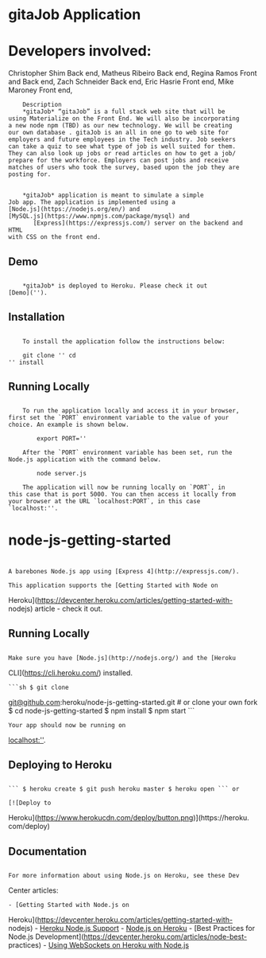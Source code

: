 #         gitaJob Application        
<h1>Developers involved:</h1>
Christopher Shim Back end,
Matheus Ribeiro Back end,
Regina Ramos Front and Back end,
Zach Schneider Back end,
Eric Hasrie Front end,
Mike Maroney Front end,

        

        Description
		*gitaJob* “gitaJob” is a full stack web site that will be
	using Materialize on the Front End. We will also be incorporating
	a new node npm (TBD) as our new technology. We will be creating
	our own database . gitaJob is an all in one go to web site for
	employers and future employees in the Tech industry. Job seekers
	can take a quiz to see what type of job is well suited for them.
	They can also look up jobs or read articles on how to get a job/
	prepare for the workforce. Employers can post jobs and receive
	matches of users who took the survey, based upon the job they are
	posting for.
    

		*gitaJob* application is meant to simulate a simple
	Job app. The application is implemented using a
	[Node.js](https://nodejs.org/en/) and
	[MySQL.js](https://www.npmjs.com/package/mysql) and
           [Express](https://expressjs.com/) server on the backend and HTML
	with CSS on the front end.


##         Demo
## 
		*gitaJob* is deployed to Heroku. Please check it out
	[Demo]('').

##         Installation
## 
		To install the application follow the instructions below:

		git clone '' cd
	'' install

##         Running Locally
## 
		To run the application locally and access it in your browser,
	first set the `PORT` environment variable to the value of your
	choice. An example is shown below.

			export PORT=''

		After the `PORT` environment variable has been set, run the
	Node.js application with the command below.

			node server.js

		The application will now be running locally on `PORT`, in
	this case that is port 5000. You can then access it locally from
	your browser at the URL `localhost:PORT`, in this case
	`localhost:''.





#     node-js-getting-started
# 
	A barebones Node.js app using [Express 4](http://expressjs.com/).

	This application supports the [Getting Started with Node on
Heroku](https://devcenter.heroku.com/articles/getting-started-with-
nodejs) article - check it out.

##     Running Locally
## 
	Make sure you have [Node.js](http://nodejs.org/) and the [Heroku
CLI](https://cli.heroku.com/) installed.

	```sh $ git clone
git@github.com:heroku/node-js-getting-started.git # or clone your own
fork $ cd node-js-getting-started $ npm install $ npm start ```

	Your app should now be running on
[localhost:''](http://localhost:''/).

##     Deploying to Heroku
## 
	``` $ heroku create $ git push heroku master $ heroku open ``` or

	[![Deploy to
Heroku](https://www.herokucdn.com/deploy/button.png)](https://heroku.
com/deploy)

##     Documentation
## 
	For more information about using Node.js on Heroku, see these Dev
Center articles:

	- [Getting Started with Node.js on
Heroku](https://devcenter.heroku.com/articles/getting-started-with-
nodejs) - [Heroku Node.js
Support](https://devcenter.heroku.com/articles/nodejs-support) -
[Node.js on Heroku](https://devcenter.heroku.com/categories/nodejs) -
[Best Practices for Node.js
Development](https://devcenter.heroku.com/articles/node-best-
practices) - [Using WebSockets on Heroku with
Node.js](https://devcenter.heroku.com/articles/node-websockets)



